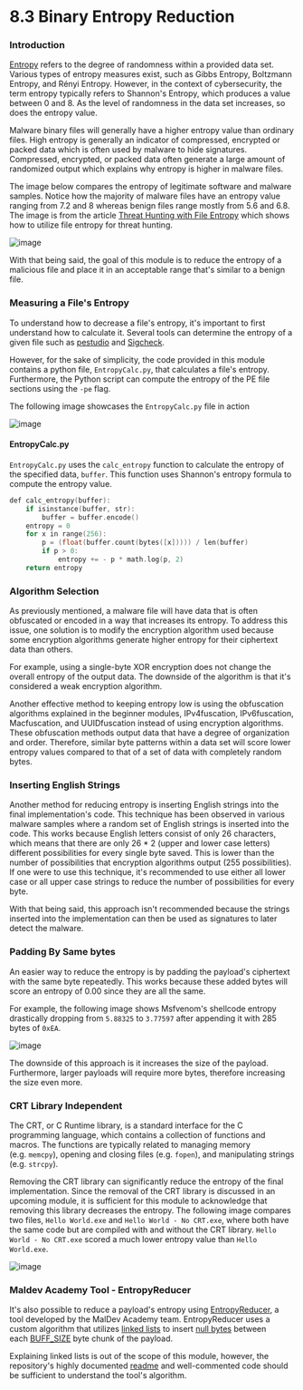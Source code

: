 # 8.3 Binary Entropy Reduction

### Introduction

[Entropy](https://en.wikipedia.org/wiki/Entropy_(information_theory)) refers to the degree of randomness within a provided data set. Various types of entropy measures exist, such as Gibbs Entropy, Boltzmann Entropy, and Rényi Entropy. However, in the context of cybersecurity, the term entropy typically refers to Shannon's Entropy, which produces a value between 0 and 8. As the level of randomness in the data set increases, so does the entropy value.

Malware binary files will generally have a higher entropy value than ordinary files. High entropy is generally an indicator of compressed, encrypted or packed data which is often used by malware to hide signatures. Compressed, encrypted, or packed data often generate a large amount of randomized output which explains why entropy is higher in malware files.

The image below compares the entropy of legitimate software and malware samples. Notice how the majority of malware files have an entropy value ranging from 7.2 and 8 whereas benign files range mostly from 5.6 and 6.8. The image is from the article [Threat Hunting with File Entropy](https://practicalsecurityanalytics.com/file-entropy/) which shows how to utilize file entropy for threat hunting.

![image](https://maldevacademy.s3.amazonaws.com/images/Intermediate/entropy-reduction-123023359-a3cbf186-3de6-4628-b920-1d7a8efdb169.png)

With that being said, the goal of this module is to reduce the entropy of a malicious file and place it in an acceptable range that's similar to a benign file.

### Measuring a File's Entropy

To understand how to decrease a file's entropy, it's important to first understand how to calculate it. Several tools can determine the entropy of a given file such as [pestudio](https://www.winitor.com/download) and [Sigcheck](https://learn.microsoft.com/en-us/sysinternals/downloads/sigcheck).

However, for the sake of simplicity, the code provided in this module contains a python file, `EntropyCalc.py`, that calculates a file's entropy. Furthermore, the Python script can compute the entropy of the PE file sections using the `-pe` flag.

The following image showcases the `EntropyCalc.py` file in action

![image](https://maldevacademy.s3.amazonaws.com/images/Intermediate/entropy-reduction-223028955-48be70b5-ea5e-43ab-97fa-904c32dd00ea.png)

#### EntropyCalc.py

`EntropyCalc.py` uses the `calc_entropy` function to calculate the entropy of the specified data, `buffer`. This function uses Shannon's entropy formula to compute the entropy value.

```c
def calc_entropy(buffer):
    if isinstance(buffer, str):
        buffer = buffer.encode()
    entropy = 0
    for x in range(256):
        p = (float(buffer.count(bytes([x])))) / len(buffer)
        if p > 0:
            entropy += - p * math.log(p, 2)
    return entropy
```

### Algorithm Selection

As previously mentioned, a malware file will have data that is often obfuscated or encoded in a way that increases its entropy. To address this issue, one solution is to modify the encryption algorithm used because some encryption algorithms generate higher entropy for their ciphertext data than others.

For example, using a single-byte XOR encryption does not change the overall entropy of the output data. The downside of the algorithm is that it's considered a weak encryption algorithm.

Another effective method to keeping entropy low is using the obfuscation algorithms explained in the beginner modules, IPv4fuscation, IPv6fuscation, Macfuscation, and UUIDfuscation instead of using encryption algorithms. These obfuscation methods output data that have a degree of organization and order. Therefore, similar byte patterns within a data set will score lower entropy values compared to that of a set of data with completely random bytes.

### Inserting English Strings

Another method for reducing entropy is inserting English strings into the final implementation's code. This technique has been observed in various malware samples where a random set of English strings is inserted into the code. This works because English letters consist of only 26 characters, which means that there are only 26 * 2 (upper and lower case letters) different possibilities for every single byte saved. This is lower than the number of possibilities that encryption algorithms output (255 possibilities). If one were to use this technique, it's recommended to use either all lower case or all upper case strings to reduce the number of possibilities for every byte.

With that being said, this approach isn't recommended because the strings inserted into the implementation can then be used as signatures to later detect the malware.

### Padding By Same bytes

An easier way to reduce the entropy is by padding the payload's ciphertext with the same byte repeatedly. This works because these added bytes will score an entropy of 0.00 since they are all the same.

For example, the following image shows Msfvenom's shellcode entropy drastically dropping from `5.88325` to `3.77597` after appending it with 285 bytes of `0xEA`.

![image](https://maldevacademy.s3.amazonaws.com/images/Intermediate/entropy-reduction-323049334-8251f557-fc19-4eb4-92e8-f2bfb45edfae.png)

The downside of this approach is it increases the size of the payload. Furthermore, larger payloads will require more bytes, therefore increasing the size even more.

### CRT Library Independent

The CRT, or C Runtime library, is a standard interface for the C programming language, which contains a collection of functions and macros. The functions are typically related to managing memory (e.g. `memcpy`), opening and closing files (e.g. `fopen`), and manipulating strings (e.g. `strcpy`).

Removing the CRT library can significantly reduce the entropy of the final implementation. Since the removal of the CRT library is discussed in an upcoming module, it is sufficient for this module to acknowledge that removing this library decreases the entropy. The following image compares two files, `Hello World.exe` and `Hello World - No CRT.exe`, where both have the same code but are compiled with and without the CRT library. `Hello World - No CRT.exe` scored a much lower entropy value than `Hello World.exe`.

![image](https://maldevacademy.s3.amazonaws.com/images/Intermediate/entropy-reduction-423140943-cb067a49-080a-465d-ba8a-d44941e56b60.png)

### Maldev Academy Tool - EntropyReducer

It's also possible to reduce a payload's entropy using [EntropyReducer](https://github.com/Maldev-Academy/EntropyReducer), a tool developed by the MalDev Academy team. EntropyReducer uses a custom algorithm that utilizes [linked lists](https://www.learn-c.org/en/Linked_lists) to insert [null bytes](https://github.com/Maldev-Academy/EntropyReducer/blob/main/EntropyReducer/Common.h#L14) between each [BUFF_SIZE](https://github.com/Maldev-Academy/EntropyReducer/blob/main/EntropyReducer/Common.h#L13) byte chunk of the payload.

Explaining linked lists is out of the scope of this module, however, the repository's highly documented [readme](https://github.com/Maldev-Academy/EntropyReducer/blob/main/README.md) and well-commented code should be sufficient to understand the tool's algorithm.